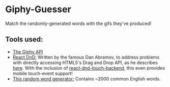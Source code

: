 # Giphy-Guesser
Match the randomly-generated words with the gifs they've produced!

## Tools used:
* [The Giphy API](https://github.com/Giphy/GiphyAPI)
* [React DnD:](https://react-dnd.github.io/react-dnd/docs-tutorial.html) Written by the famous Dan Abramov, to address problems with directly accessing HTML5's Drag and Drop API, as he describes [here](https://medium.com/@dan_abramov/the-future-of-drag-and-drop-apis-249dfea7a15f). With the inclusion of [react-dnd-touch-backend](https://github.com/yahoo/react-dnd-touch-backend), this even provides mobile touch-event support!
* [This random word generator:](https://github.com/punkave/random-words/blob/master/index.js) Contains ~2000 common English words. 

